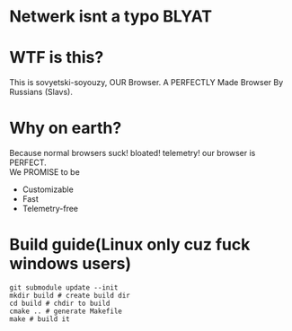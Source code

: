 # Netwerk isnt a typo BLYAT
# WTF is this?
This is sovyetski-soyouzy, OUR Browser. A PERFECTLY Made Browser By Russians (Slavs).

# Why on earth?
Because normal browsers suck! bloated! telemetry! our browser is PERFECT.</br>
We PROMISE to be 
* Customizable
* Fast
* Telemetry-free

# Build guide(Linux only cuz fuck windows users)
```
git submodule update --init
mkdir build # create build dir
cd build # chdir to build
cmake .. # generate Makefile
make # build it
```